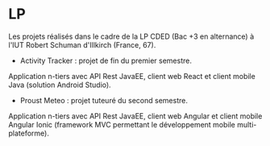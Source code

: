# LP
Les projets réalisés dans le cadre de la LP CDED (Bac +3 en alternance) à l'IUT Robert Schuman d'Illkirch (France, 67).

- Activity Tracker : projet de fin du premier semestre. 

Application n-tiers avec API Rest JavaEE, client web React et client mobile Java (solution Android Studio).

- Proust Meteo : projet tuteuré du second semestre.

Application n-tiers avec API Rest JavaEE, client web Angular et client mobile Angular Ionic (framework MVC permettant le développement mobile multi-plateforme).

